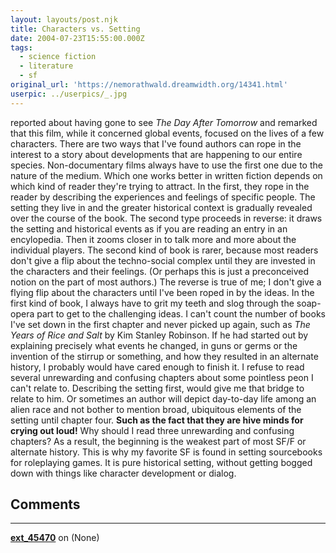 ```yaml
---
layout: layouts/post.njk
title: Characters vs. Setting
date: 2004-07-23T15:55:00.000Z
tags:
  - science fiction
  - literature
  - sf
original_url: 'https://nemorathwald.dreamwidth.org/14341.html'
userpic: ../userpics/_.jpg
---
```

reported about having gone to see _The Day After Tomorrow_ and remarked that this film, while it concerned global events, focused on the lives of a few characters. There are two ways that I've found authors can rope in the interest to a story about developments that are happening to our entire species. Non-documentary films always have to use the first one due to the nature of the medium. Which one works better in written fiction depends on which kind of reader they're trying to attract. In the first, they rope in the reader by describing the experiences and feelings of specific people. The setting they live in and the greater historical context is gradually revealed over the course of the book. The second type proceeds in reverse: it draws the setting and historical events as if you are reading an entry in an encylopedia. Then it zooms closer in to talk more and more about the individual players. The second kind of book is rarer, because most readers don't give a flip about the techno-social complex until they are invested in the characters and their feelings. (Or perhaps this is just a preconceived notion on the part of most authors.) The reverse is true of me; I don't give a flying flip about the characters until I've been roped in by the ideas. In the first kind of book, I always have to grit my teeth and slog through the soap-opera part to get to the challenging ideas. I can't count the number of books I've set down in the first chapter and never picked up again, such as _The Years of Rice and Salt_ by Kim Stanley Robinson. If he had started out by explaining precisely what events he changed, in guns or germs or the invention of the stirrup or something, and how they resulted in an alternate history, I probably would have cared enough to finish it. I refuse to read several unrewarding and confusing chapters about some pointless peon I can't relate to. Describing the setting first, would give me that bridge to relate to him. Or sometimes an author will depict day-to-day life among an alien race and not bother to mention broad, ubiquitous elements of the setting until chapter four. **Such as the fact that they are hive minds for crying out loud!** Why should I read three unrewarding and confusing chapters? As a result, the beginning is the weakest part of most SF/F or alternate history. This is why my favorite SF is found in setting sourcebooks for roleplaying games. It is pure historical setting, without getting bogged down with things like character development or dialog.

## Comments

---

**[ext_45470](https://www.dreamwidth.org/users/ext_45470)** on (None)

